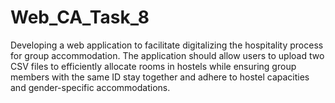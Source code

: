 # Web_CA_Task_8
 Developing a web application to facilitate digitalizing the hospitality process for group accommodation. The application should allow users to upload two CSV files to efficiently allocate rooms in hostels while ensuring group members with the same ID stay together and adhere to hostel capacities and gender-specific accommodations.
